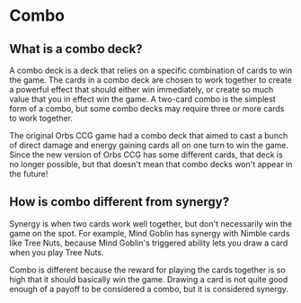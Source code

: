 # Combo

## What is a combo deck?

A combo deck is a deck that relies on a specific combination of cards to win the game. The cards in a combo deck are 
chosen to work together to create a powerful effect that should either win immediately, or create so much value that
you in effect win the game. A two-card combo is the simplest form of a combo, but some combo decks may require three or
more cards to work together.

The original Orbs CCG game had a combo deck that aimed to cast a bunch of direct damage and energy gaining cards all
on one turn to win the game. Since the new version of Orbs CCG has some different cards, that deck is no longer possible,
but that doesn't mean that combo decks won't appear in the future!

## How is combo different from synergy?

Synergy is when two cards work well together, but don't necessarily win the game on the spot. For example, Mind Goblin
has synergy with Nimble cards like Tree Nuts, because Mind Goblin's triggered ability lets you draw a card 
when you play Tree Nuts.

Combo is different because the reward for playing the cards together is so high that it should basically win the game.
Drawing a card is not quite good enough of a payoff to be considered a combo, but it is considered synergy.
